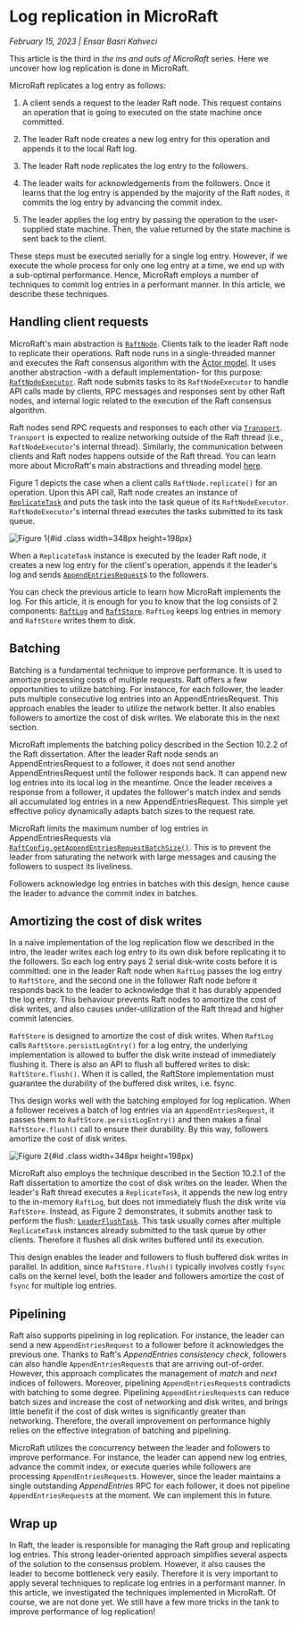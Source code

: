 
# Log replication in MicroRaft

_February 15, 2023 | Ensar Basri Kahveci_

This article is the third in _the ins and outs of MicroRaft_ series. Here we
uncover how log replication is done in MicroRaft.

MicroRaft replicates a log entry as follows:

1. A client sends a request to the leader Raft node. This request contains an
   operation that is going to executed on the state machine once committed.
  
2. The leader Raft node creates a new log entry for this operation and appends
   it to the local Raft log.

3. The leader Raft node replicates the log entry to the followers.

4. The leader waits for acknowledgements from the followers. Once it learns that
   the log entry is appended by the majority of the Raft nodes, it commits the
   log entry by advancing the commit index.

5. The leader applies the log entry by passing the operation to the
   user-supplied state machine. Then, the value returned by the state machine is
   sent back to the client.

These steps must be executed serially for a single log entry. However, if we
execute the whole process for only one log entry at a time, we end up with a
sub-optimal performance. Hence, MicroRaft employs a number of techniques to 
commit log entries in a performant manner. In this article, we describe these
techniques.

## Handling client requests

MicroRaft's main abstraction is [`RaftNode`](https://github.com/MicroRaft/MicroRaft/blob/master/microraft/src/main/java/io/microraft/RaftNode.java). Clients talk to the leader Raft node
to replicate their operations. Raft node runs in a single-threaded manner and
executes the Raft consensus algorithm with the <a
href="https://en.wikipedia.org/wiki/Actor_model" target="_blank">Actor
model</a>. It uses another abstraction -with a default implementation- for this
purpose: [`RaftNodeExecutor`](https://github.com/MicroRaft/MicroRaft/blob/master/microraft/src/main/java/io/microraft/executor/RaftNodeExecutor.java). Raft node submits tasks to its `RaftNodeExecutor` to
handle API calls made by clients, RPC messages and responses sent by other Raft
nodes, and internal logic related to the execution of the Raft consensus
algorithm.

Raft nodes send RPC requests and responses to each other via [`Transport`](https://github.com/MicroRaft/MicroRaft/blob/master/microraft/src/main/java/io/microraft/transport/Transport.java).
`Transport` is expected to realize networking outside of the Raft thread (i.e.,
`RaftNodeExecutor`'s internal thread). Similarly, the communication between
clients and Raft nodes happens outside of the Raft thread. You can learn more
about MicroRaft's main abstractions and threading model <a href="https://microraft.io/docs/main-abstractions/"
target="_blank">here</a>.

Figure 1 depicts the case when a client calls `RaftNode.replicate()` for an
operation. Upon this API call, Raft node creates an instance of [`ReplicateTask`](https://github.com/MicroRaft/MicroRaft/blob/master/microraft/src/main/java/io/microraft/impl/task/ReplicateTask.java)
and puts the task into the task queue of its `RaftNodeExecutor`.
`RaftNodeExecutor`'s internal thread executes the tasks submitted to its task
queue.

![Figure 1](https://microraft.io/img/blog4-fig1.png){#id .class width=348px height=198px}

When a `ReplicateTask` instance is executed by the leader Raft node, it creates a
new log entry for the client's operation, appends it the leader's log and sends
[`AppendEntriesRequest`](https://github.com/MicroRaft/MicroRaft/blob/master/microraft/src/main/java/io/microraft/model/message/AppendEntriesRequest.java)s to the followers.

You can check the previous article to learn how MicroRaft implements the log.
For this article, it is enough for you to know that the log consists of 2
components: [`RaftLog`](https://github.com/MicroRaft/MicroRaft/blob/master/microraft/src/main/java/io/microraft/impl/log/RaftLog.java) and [`RaftStore`](https://github.com/MicroRaft/MicroRaft/blob/master/microraft/src/main/java/io/microraft/persistence/RaftStore.java). `RaftLog` keeps log entries in memory and
`RaftStore` writes them to disk.

## Batching

Batching is a fundamental technique to improve performance. It is used to 
amortize processing costs of multiple requests. Raft offers a few opportunities
to utilize batching. For instance, for each follower, the leader puts multiple
consecutive log entries into an AppendEntriesRequest. This approach enables 
the leader to utilize the network better. It also enables followers to amortize
the cost of disk writes. We elaborate this in the next section.

MicroRaft implements the batching policy described in the Section 10.2.2 of the
Raft dissertation. After the leader Raft node sends an AppendEntriesRequest to a
follower, it does not send another AppendEntriesRequest until the follower
responds back. It can append new log entries into its local log in the
meantime. Once the leader receives a response from a follower, it updates the
follower's match index and sends all accumulated log entries in a new
AppendEntriesRequest. This simple yet effective policy dynamically adapts batch
sizes to the request rate.

MicroRaft limits the maximum number of log entries in AppendEntriesRequests via
[`RaftConfig.getAppendEntriesRequestBatchSize()`](https://github.com/MicroRaft/MicroRaft/blob/master/microraft/src/main/java/io/microraft/RaftConfig.java). This is to prevent the leader
from saturating the network with large messages and causing the followers to
suspect its liveliness.

Followers acknowledge log entries in batches with this design, hence cause the
leader to advance the commit index in batches.

## Amortizing the cost of disk writes

In a naive implementation of the log replication flow we described 
in the intro, the leader writes each log entry to its own disk before
replicating it to the followers. So each log entry pays 2 serial disk-write
costs before it is committed: one in the leader Raft node when `RaftLog` passes
the log entry to `RaftStore`, and the second one in the follower Raft node before
it responds back to the leader to acknowledge that it has durably appended
the log entry. This behaviour prevents Raft nodes to amortize the cost of disk
writes, and also causes under-utilization of the Raft thread and higher commit
latencies.

`RaftStore` is designed to amortize the cost of disk writes. When `RaftLog` calls
`RaftStore.persistLogEntry()` for a log entry, the underlying implementation is
allowed to buffer the disk write instead of immediately flushing it. There is
also an API to flush all buffered writes to disk: `RaftStore.flush()`. When it
is called, the RaftStore implementation must guarantee the durability of
the buffered disk writes, i.e. fsync.

This design works well with the batching employed for log replication. When a
follower receives a batch of log entries via an `AppendEntriesRequest`, it
passes them to `RaftStore.persistLogEntry()` and then makes a final
`RaftStore.flush()` call to ensure their durability. By this way, followers
amortize the cost of disk writes.

![Figure 2](https://microraft.io/img/blog4-fig2.png){#id .class width=348px height=198px}

MicroRaft also employs the technique described in the Section 10.2.1 of the Raft
dissertation to amortize the cost of disk writes on the leader. When the
leader's Raft thread executes a `ReplicateTask`, it appends the new log entry to
the in-memory `RaftLog`, but does not immediately flush the disk write via
`RaftStore`. Instead, as Figure 2 demonstrates, it submits another task to perform
the flush: [`LeaderFlushTask`](https://github.com/MicroRaft/MicroRaft/blob/master/microraft/src/main/java/io/microraft/impl/task/LeaderFlushTask.java). This task usually comes after multiple `ReplicateTask`
instances already submitted to the task queue by other clients. Therefore it
flushes all disk writes buffered until its execution.

This design enables the leader and followers to flush buffered disk writes in
parallel. In addition, since `RaftStore.flush()` typically involves costly
`fsync` calls on the kernel level, both the leader and followers amortize the
cost of `fsync` for multiple log entries.

## Pipelining

Raft also supports pipelining in log replication. For instance, the leader can
send a new `AppendEntriesRequest` to a follower before it acknowledges the
previous one. Thanks to Raft's _AppendEntries consistency check_, followers can
also handle `AppendEntriesRequest`s that are arriving out-of-order. However,
this approach complicates the management of _match_ and _next_ indices of
followers. Moreover, pipelining `AppendEntriesRequest`s contradicts with
batching to some degree. Pipelining `AppendEntriesRequest`s can reduce batch
sizes and increase the cost of networking and disk writes, and brings little
benefit if the cost of disk writes is significantly greater than networking.
Therefore, the overall improvement on performance highly relies on the effective
integration of batching and pipelining.

MicroRaft utilizes the concurrency between the leader and followers to improve
performance. For instance, the leader can append new log entries, advance the
commit index, or execute queries while followers are processing
`AppendEntriesRequest`s. However, since the leader maintains a single outstanding
_AppendEntries_ RPC for each follower, it does not pipeline
`AppendEntriesRequest`s at the moment. We can implement this in future.

## Wrap up

In Raft, the leader is responsible for managing the Raft group and replicating
log entries. This strong leader-oriented approach simplifies several aspects of
the solution to the consensus problem. However, it also causes the leader to
become bottleneck very easily. Therefore it is very important to apply several
techniques to replicate log entries in a performant manner. In this article, we
investigated the techniques implemented in MicroRaft. Of course, we are not done
yet. We still have a few more tricks in the tank to improve performance of log
replication!
